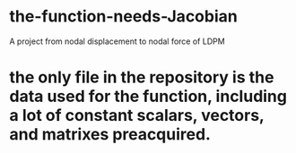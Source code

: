# the-function-needs-Jacobian
A project from nodal displacement to nodal force of LDPM
# the only file in the repository is the data used for the function, including a lot of constant scalars, vectors, and matrixes preacquired.
